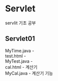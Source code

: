 # Servlet
servlit 기초 공부  
  
## Servlet01  
  MyTime.java -  
  test.html -   
  MyTest.java -  
  cal.html - 계산기  
  MyCal.java - 계산기 기능  
